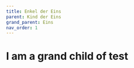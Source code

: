 ```yaml
---
title: Enkel der Eins
parent: Kind der Eins
grand_parent: Eins
nav_order: 1
---
```


# I am a grand child of test
